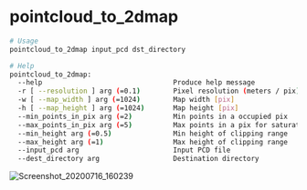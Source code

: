 # pointcloud_to_2dmap

```bash
# Usage
pointcloud_to_2dmap input_pcd dst_directory
```

```bash
# Help
pointcloud_to_2dmap:
  --help                                Produce help message
  -r [ --resolution ] arg (=0.1)        Pixel resolution (meters / pix)
  -w [ --map_width ] arg (=1024)        Map width [pix]
  -h [ --map_height ] arg (=1024)       Map height [pix]
  --min_points_in_pix arg (=2)          Min points in a occupied pix
  --max_points_in_pix arg (=5)          Max points in a pix for saturation
  --min_height arg (=0.5)               Min height of clipping range
  --max_height arg (=1)                 Max height of clipping range
  --input_pcd arg                       Input PCD file
  --dest_directory arg                  Destination directory
```

![Screenshot_20200716_160239](https://user-images.githubusercontent.com/31344317/87637926-e7adfc00-c77d-11ea-8987-19dffe614fa5.png)
